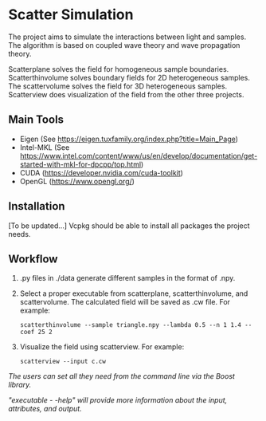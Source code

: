 # Scatter Simulation
The project aims to simulate the interactions between light and samples. The algorithm is based on coupled wave theory and wave propagation theory.

Scatterplane solves the field for homogeneous sample boundaries. Scatterthinvolume solves boundary fields for 2D heterogeneous samples. The scattervolume solves the field for 3D heterogeneous samples. Scatterview does visualization of the field from the other three projects.

## Main Tools
* Eigen (See https://eigen.tuxfamily.org/index.php?title=Main_Page)
* Intel-MKL (See https://www.intel.com/content/www/us/en/develop/documentation/get-started-with-mkl-for-dpcpp/top.html)
* CUDA (https://developer.nvidia.com/cuda-toolkit)
* OpenGL (https://www.opengl.org/)

## Installation
[To be updated...] Vcpkg should be able to install all packages the project needs.


## Workflow
1. .py files in ./data generate different samples in the format of .npy. 
2. Select a proper executable from scatterplane, scatterthinvolume, and scattervolume. The calculated field will be saved as .cw file. For example:

	
	```
	scatterthinvolume --sample triangle.npy --lambda 0.5 --n 1 1.4 --coef 25 2
	```
	
3. Visualize the field using scatterview. For example:

	```
	scatterview --input c.cw
	```

*The users can set all they need from the command line via the Boost library.*

*"executable - -help" will provide more information about the input, attributes, and output.*

